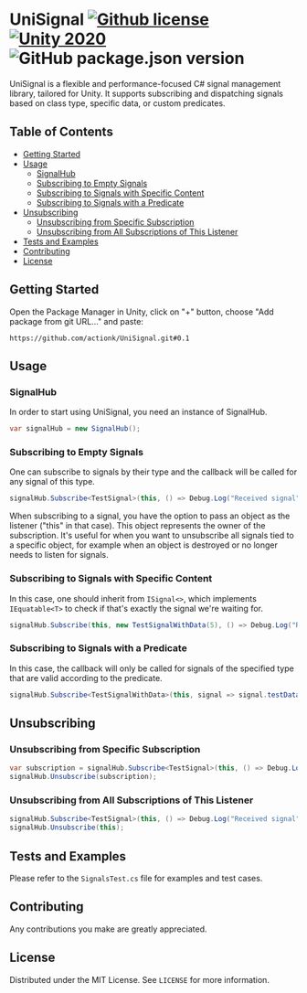 ﻿# UniSignal [![Github license](https://img.shields.io/github/license/codewriter-packages/Morpeh.Events.svg?style=flat-square)](#) [![Unity 2020](https://img.shields.io/badge/Unity-2020+-2296F3.svg?style=flat-square)](#) ![GitHub package.json version](https://img.shields.io/github/package-json/v/actionk/UniSignal?style=flat-square)

UniSignal is a flexible and performance-focused C# signal management library, tailored for Unity. It supports subscribing and dispatching signals based on class type, specific data, or custom predicates.

## Table of Contents

- [Getting Started](#getting-started)
- [Usage](#usage)
  - [SignalHub](#signalhub)
  - [Subscribing to Empty Signals](#subscribing-to-empty-signals)
  - [Subscribing to Signals with Specific Content](#subscribing-to-signals-with-specific-content)
  - [Subscribing to Signals with a Predicate](#subscribing-to-signals-with-a-predicate)
- [Unsubscribing](#unsubscribing)
  - [Unsubscribing from Specific Subscription](#unsubscribing-from-specific-subscription)
  - [Unsubscribing from All Subscriptions of This Listener](#unsubscribing-from-all-subscriptions-of-this-listener)
- [Tests and Examples](#tests-and-examples)
- [Contributing](#contributing)
- [License](#license)

## Getting Started

Open the Package Manager in Unity, click on "+" button, choose "Add package from git URL..." and paste:
```
https://github.com/actionk/UniSignal.git#0.1
```

## Usage

### SignalHub

In order to start using UniSignal, you need an instance of SignalHub.

```csharp
var signalHub = new SignalHub();
```

### Subscribing to Empty Signals

One can subscribe to signals by their type and the callback will be called for any signal of this type.

```csharp
signalHub.Subscribe<TestSignal>(this, () => Debug.Log("Received signal"));
```

When subscribing to a signal, you have the option to pass an object as the listener ("this" in that case). This object represents the owner of the subscription. It's useful for when you want to unsubscribe all signals tied to a specific object, for example when an object is destroyed or no longer needs to listen for signals.

### Subscribing to Signals with Specific Content

In this case, one should inherit from `ISignal<>`, which implements `IEquatable<T>` to check if that's exactly the signal we're waiting for.

```csharp
signalHub.Subscribe(this, new TestSignalWithData(5), () => Debug.Log("Received specific signal"));
```

### Subscribing to Signals with a Predicate

In this case, the callback will only be called for signals of the specified type that are valid according to the predicate.

```csharp
signalHub.Subscribe<TestSignalWithData>(this, signal => signal.testData == 5, () => Debug.Log("Received signal with predicate"));
```

## Unsubscribing

### Unsubscribing from Specific Subscription

```csharp
var subscription = signalHub.Subscribe<TestSignal>(this, () => Debug.Log("Received signal"));
signalHub.Unsubscribe(subscription);
```

### Unsubscribing from All Subscriptions of This Listener

```csharp
signalHub.Subscribe<TestSignal>(this, () => Debug.Log("Received signal"));
signalHub.Unsubscribe(this);
```

## Tests and Examples

Please refer to the `SignalsTest.cs` file for examples and test cases.

## Contributing

Any contributions you make are greatly appreciated.

## License

Distributed under the MIT License. See `LICENSE` for more information.
